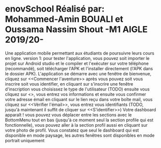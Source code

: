 # enovSchool Réalisé par: Mohammed-Amin BOUALI et Oussama Nassim Shout -M1 AIGLE 2019/20-
Une application mobile permettant aux étudiants de poursuivre leurs cours en ligne.
version 1: pour tester l'application, vous pouvez soit importer le projet sur Android studio et le compiler et l'exécuter 
sur votre téléphone (recommandé), soit télécharger l'APK et l'installer directement  (l'APK dans le dossier APK).
L'application se démarre avec une fenêtre de bienvenue, cliquez sur <<Commencer l'aventure>> après vous pouvez soit vous inscrire soit vous 
identifier, en cliquant sur s'inscrire une fenêtre d'inscription vous choisissez le type de l'utilisateur (TODO) ensuite vous cliquez sur 
<<Suivant>>, vous entrez vos informations et ensuite vous confirmer votre adresse émail en cliquant sur le lien reçu dans votre boîte mail,
vous cliquez sur <<Vérifier l'émail>>, vous entrez vous identifiants (TODO, jusqu'à maintenant il suffit de cliquer sur <<S'identifier>>)
Votre dashboard apparaît ! vous pouvez vous déplacer entre les sections avec le BottomMenu tout en bas (jusqu'à ce moment seul la section 
profile qui est fonctionnelle), vous pouvez aller à la section profil aussi en cliquant sur votre photo de profil. Vous constatez que seul 
le dashboard qui est disponible en mode paysage, les autres fenêtres sont disponibles en mode portrait uniquement
